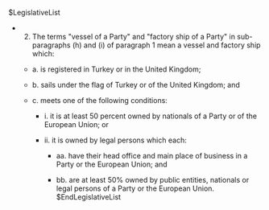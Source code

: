 $LegislativeList
* 2. The terms "vessel of a Party" and "factory ship of a Party" in sub-paragraphs (h) and (i) of paragraph 1 mean a vessel and factory ship which: 

   * a. is registered in Turkey or in the United Kingdom; 

   * b. sails under the flag of Turkey or of the United Kingdom; and 

   * c. meets one of the following conditions: 

      * i. it is at least 50 percent owned by nationals of a Party or of the European Union; or 

      * ii. it is owned by legal persons which each: 

         * aa. have their head office and main place of business in a Party or the European Union; and 

         * bb. are at least 50% owned by public entities, nationals or legal persons of a Party or the European Union.
$EndLegislativeList
